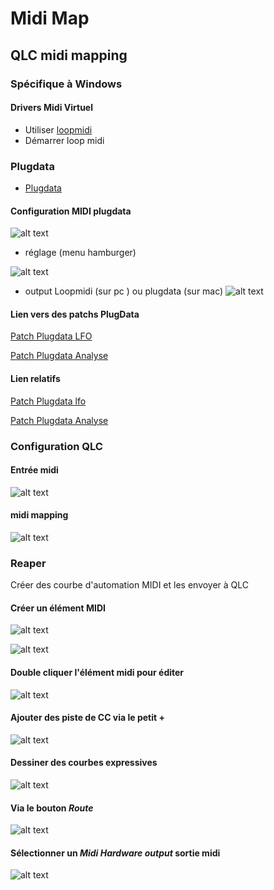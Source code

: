 # Midi Map

## QLC midi mapping

### Spécifique à Windows 

#### Drivers Midi Virtuel

* Utiliser [loopmidi](https://www.tobias-erichsen.de/software/loopmidi.html)
* Démarrer loop midi 


### Plugdata 

* [Plugdata](https://plugdata.org/)

#### Configuration MIDI plugdata 


![alt text](image-5.png)

* réglage (menu hamburger)

![alt text](image-3.png)

* output Loopmidi (sur pc ) ou plugdata (sur mac)
![alt text](image-4.png)

#### Lien vers des patchs PlugData

[Patch Plugdata LFO](https://raw.githubusercontent.com/tim-montmorency/582513-conception/main/activites/lx_midi_map/plugdata-lfo-ctl.pd.zip) 

[Patch Plugdata Analyse](https://raw.githubusercontent.com/tim-montmorency/582513-conception/main/activites/lx_midi_map/analyse_audio.pd.zip) 

#### Lien relatifs

[Patch Plugdata lfo](plugdata-lfo-ctl.pd)

[Patch Plugdata Analyse](analyse_audio.pd)


### Configuration QLC 

#### Entrée midi

![alt text](image-2.png)

#### midi mapping 

![alt text](image-1.png)


### Reaper

Créer des courbe d'automation MIDI et les envoyer à QLC

#### Créer un élément MIDI 

![alt text](image-6.png)

![alt text](image-7.png)

#### Double cliquer l'élément midi pour éditer

![alt text](image-8.png)

#### Ajouter des piste de CC via le petit +

![alt text](image-9.png)

#### Dessiner des courbes expressives

![alt text](image-10.png)

#### Via le bouton *Route*

![alt text](image-11.png)

#### Sélectionner un *Midi Hardware output* sortie midi 

![alt text](image-12.png)